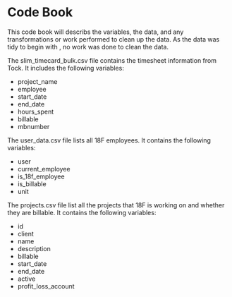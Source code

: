 # Code Book
This code book will describs the variables, the data, and any transformations or work performed to clean up the data. As the data was tidy to begin with , no work was done to clean the data.

The slim_timecard_bulk.csv file contains the timesheet information from Tock. It includes the following variables: 
- project_name
- employee
- start_date
- end_date
- hours_spent
- billable
- mbnumber

The user_data.csv file lists all 18F employees. It contains the following variables: 
- user
- current_employee
- is_18f_employee
- is_billable
- unit

The projects.csv file list all the projects that 18F is working on and whether they are billable. It contains the following variables: 
- id
- client
- name
- description
- billable
- start_date
- end_date
- active
- profit_loss_account
